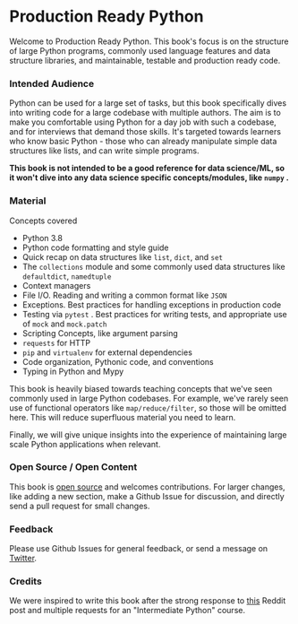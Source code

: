 # Production Ready Python

Welcome to Production Ready Python. This book's focus is on the structure of large Python programs, commonly used language features and data structure libraries, and maintainable, testable and production ready code.

### Intended Audience

Python can be used for a large set of tasks, but this book specifically dives into writing code for a large codebase with multiple authors. The aim is to make you comfortable using Python for a day job with such a codebase, and for interviews that demand those skills. It's targeted towards learners who know basic Python - those who can already manipulate simple data structures like lists, and can write simple programs. 

**This book is not intended to be a good reference for data science/ML, so it won't dive into any data science specific concepts/modules, like `numpy` .**

### Material

Concepts covered

* Python 3.8
* Python code formatting and style guide
* Quick recap on data structures like `list`, `dict`, and `set` 
* The `collections` module and some commonly used data structures like `defaultdict`, `namedtuple` 
* Context managers
* File I/O. Reading and writing a common format like `JSON` 
* Exceptions. Best practices for handling exceptions in production code
* Testing via `pytest` . Best practices for writing tests, and appropriate use of `mock` and `mock.patch` 
* Scripting Concepts, like argument parsing
* `requests` for HTTP
* `pip` and `virtualenv` for external dependencies
* Code organization, Pythonic code, and conventions
* Typing in Python and Mypy

This book is heavily biased towards teaching concepts that we've seen commonly used in large Python codebases. For example, we've rarely seen use of functional operators like `map/reduce/filter`, so those will be omitted here. This will reduce superfluous material you need to learn.

Finally, we will give unique insights into the experience of maintaining large scale Python applications when relevant.

### Open Source / Open Content

This book is [open source](https://github.com/pythonbookdev/book) and welcomes contributions. For larger changes, like adding a new section, make a Github Issue for discussion, and directly send a pull request for small changes.

### Feedback

Please use Github Issues for general feedback, or send a message on [Twitter](https://twitter.com/ukshah2).

### Credits

We were inspired to write this book after the strong response to [this](https://www.reddit.com/r/learnpython/comments/hk9rw9/is_it_worth_creating_another_python_coursetutorial/) Reddit post and multiple requests for an "Intermediate Python" course.

